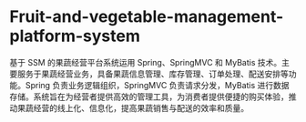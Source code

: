 # Fruit-and-vegetable-management-platform-system
基于 SSM 的果蔬经营平台系统运用 Spring、SpringMVC 和 MyBatis 技术。主要服务于果蔬经营业务，具备果蔬信息管理、库存管理、订单处理、配送安排等功能。Spring 负责业务逻辑组织，SpringMVC 负责请求分发，MyBatis 进行数据存储。系统旨在为经营者提供高效的管理工具，为消费者提供便捷的购买体验，推动果蔬经营的线上化、信息化，提高果蔬销售与配送的效率和质量。
